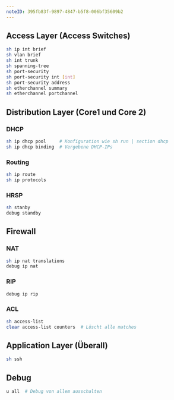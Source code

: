 ```yaml
---
noteID: 395fb83f-9897-4847-b5f8-006bf35609b2
---
```

## Access Layer (Access Switches)
```bash
sh ip int brief
sh vlan brief
sh int trunk
sh spanning-tree
sh port-security
sh port-security int [int]
sh port-security address
sh etherchannel summary
sh etherchannel portchannel
```

## Distribution Layer (Core1 und Core 2)
### DHCP
```bash
sh ip dhcp pool     # Konfiguration wie sh run | section dhcp
sh ip dhcp binding  # Vergebene DHCP-IPs
```
### Routing
```bash
sh ip route
sh ip protocols
```
### HRSP
```bash
sh stanby
debug standby
```
## Firewall
### NAT
```bash
sh ip nat translations
debug ip nat
```
### RIP
```bash
debug ip rip
```
### ACL
```bash
sh access-list
clear access-list counters  # Löscht alle matches
```
## Application Layer (Überall)
```bash
sh ssh
```
## Debug
```bash
u all  # Debug von allem ausschalten
```